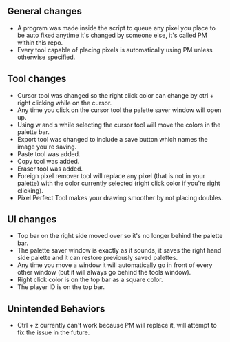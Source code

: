 ## General changes

* A program was made inside the script to queue any pixel you place to be auto fixed anytime it's changed by someone else, it's called PM within this repo.
* Every tool capable of placing pixels is automatically using PM unless otherwise specified.

## Tool changes

* Cursor tool was changed so the right click color can change by ctrl + right clicking while on the cursor.
* Any time you click on the cursor tool the palette saver window will open up.
* Using w and s while selecting the cursor tool will move the colors in the palette bar.
* Export tool was changed to include a save button which names the image you're saving.
* Paste tool was added.
* Copy tool was added.
* Eraser tool was added.
* Foreign pixel remover tool will replace any pixel (that is not in your palette) with the color currently selected (right click color if you're right clicking).
* Pixel Perfect Tool makes your drawing smoother by not placing doubles.

## UI changes

* Top bar on the right side moved over so it's no longer behind the palette bar.
* The palette saver window is exactly as it sounds, it saves the right hand side palette and it can restore previously saved palettes.
* Any time you move a window it will automatically go in front of every other window (but it will always go behind the tools window).
* Right click color is on the top bar as a square color.
* The player ID is on the top bar.

## Unintended Behaviors

* Ctrl + z currently can't work because PM will replace it, will attempt to fix the issue in the future.
